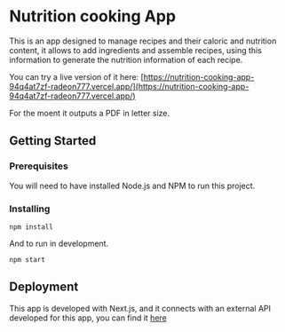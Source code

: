 # Nutrition cooking App

This is an app designed to manage recipes and their caloric and nutrition content, it allows to add ingredients and assemble recipes, using this information to generate the nutrition information of each recipe.

You can try a live version of it here: [https://nutrition-cooking-app-94q4at7zf-radeon777.vercel.app/](https://nutrition-cooking-app-94q4at7zf-radeon777.vercel.app/)

For the moent it outputs a PDF in letter size.

## Getting Started

### Prerequisites

You will need to have installed Node.js and NPM to run this project.

### Installing

```
npm install
```

And to run in development.

```
npm start
```

## Deployment

This app is developed with Next.js, and it connects with an external API developed for this app, you can find it [here](https://github.com/tlacalv/nutrition-api)
